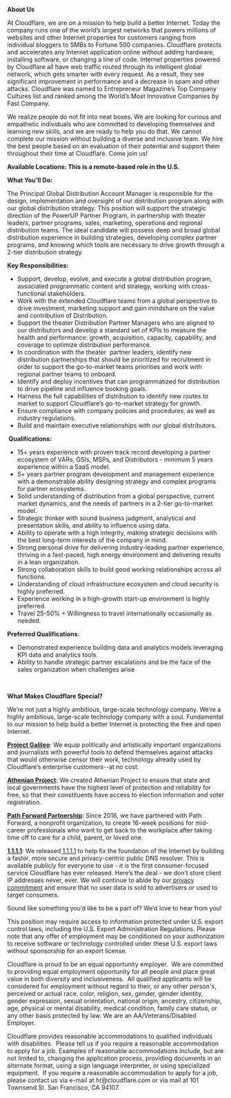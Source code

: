 <div class="content-intro">
	<div><strong>About Us</strong></div>
	<div>
		<p>At Cloudflare, we are on a mission to help build a better Internet. Today the company runs one of the world’s largest networks that powers millions of websites and other Internet properties for customers ranging from individual bloggers to SMBs to Fortune 500 companies. Cloudflare protects and accelerates any Internet application online without adding hardware, installing software, or changing a line of code. Internet properties powered by Cloudflare all have web traffic routed through its intelligent global network, which gets smarter with every request. As a result, they see significant improvement in performance and a decrease in spam and other attacks. Cloudflare was named to Entrepreneur Magazine’s Top Company Cultures list and ranked among the World’s Most Innovative Companies by Fast Company.&nbsp;</p>
		<p><span style="font-weight: 400;">We realize people do not fit into neat boxes. We are looking for curious and empathetic individuals who are committed to developing themselves and learning new skills, and we are ready to help you do that. We cannot complete our mission without building a diverse and inclusive team. We hire the best people based on an evaluation of their potential and support them throughout their time at Cloudflare. Come join us!&nbsp;</span></p>
	</div>
</div>
<p><strong>Available Locations: This is a remote-based role in the U.S.&nbsp;</strong></p>
<p><strong>What You’ll Do:</strong></p>
<p>The Principal Global Distribution Account Manager is responsible for the design, implementation and oversight of our distribution program along with our global distribution strategy. This position will support the strategic direction of the PowerUP Partner Program, in partnership with theater leaders, partner programs, sales, marketing, operations and regional distribution teams. The ideal candidate will possess deep and broad global distribution experience in building strategies, developing complex partner programs, and knowing which tools are necessary to drive growth through a 2-tier distribution strategy.&nbsp;</p>
<p><strong>Key Responsibilities:</strong></p>
<ul>
	<li>Support, develop, evolve, and execute a global distribution program, associated programmatic content and strategy, working with cross-functional stakeholders.</li>
	<li>Work with the extended Cloudflare teams from a global perspective to drive investment, marketing support and gain mindshare on the value and contribution of Distribution.</li>
	<li>Support the theater Distribution Partner Managers who are aligned to our distributors and develop a standard set of KPIs to measure the health and performance: growth, acquisition, capacity, capability, and coverage to optimize distribution performance.</li>
	<li>In coordination with the theater&nbsp; partner leaders, identify new distribution partnerships that should be prioritized for recruitment in order to support the go-to-market teams priorities and work with regional partner teams to onboard.</li>
	<li>Identify and deploy incentives that can programmatized for distribution to drive pipeline and influence booking goals.</li>
	<li>Harness the full capabilities of distribution to identify new routes to market to support Cloudflare’s go-to-market strategy for growth.</li>
	<li>Ensure compliance with company policies and procedures, as well as industry regulations.</li>
	<li>Build and maintain executive relationships with our global distributors.</li>
</ul>
<p><strong>&nbsp;Qualifications:</strong></p>
<ul>
	<li>15+ years experience with proven track record developing a partner ecosystem of VARs, GSIs, MSPs, and Distributors - minimum 5 years experience within a SaaS model.</li>
	<li>5+ years partner program development and management experience with a demonstrable ability designing strategy and complex programs for partner ecosystems.</li>
	<li>Solid understanding of distribution from a global perspective, current market dynamics, and the needs of partners in a 2-tier go-to-market model.</li>
	<li>Strategic thinker with sound business judgment, analytical and presentation skills, and ability to influence using data.</li>
	<li>Ability to operate with a high integrity, making strategic decisions with the best long-term interests of the company in mind.</li>
	<li>Strong personal drive for delivering industry-leading partner experience, thriving in a fast-paced, high energy environment and delivering results in a lean organization.&nbsp;</li>
	<li>Strong collaboration skills to build good working relationships across all functions.</li>
	<li>Understanding of cloud infrastructure ecosystem and cloud security is highly preferred.</li>
	<li>Experience working in a high-growth start-up environment is highly preferred.</li>
	<li>Travel 25-50% + Willingness to travel internationally occasionally as needed.</li>
</ul>
<p><strong>Preferred Qualifications</strong>:</p>
<ul>
	<li>Demonstrated experience building data and analytics models leveraging KPI data and analytics tools.</li>
	<li>Ability to handle strategic partner escalations and be the face of the sales organization when challenges arise</li>
</ul>
<p>&nbsp;</p>
<div class="content-conclusion">
	<p><strong>What Makes Cloudflare Special?</strong></p>
	<p><span style="font-weight: 400;">We’re not just a highly ambitious, large-scale technology company. We’re a highly ambitious, large-scale technology company with a soul. Fundamental to our mission to help build a better Internet is protecting the free and open Internet.</span></p>
	<p><a href="https://blog.cloudflare.com/protecting-free-expression-online/"><strong>Project Galileo</strong></a><span style="font-weight: 400;">: We equip politically and artistically important organizations and journalists with powerful tools to defend themselves against attacks that would otherwise censor their work, technology already used by Cloudflare’s enterprise customers--at no cost.</span></p>
	<p><strong><a href="https://www.cloudflare.com/athenian/">Athenian Project</a></strong><span style="font-weight: 400;">: We created Athenian Project to ensure that state and local governments have the highest level of protection and reliability for free, so that their constituents have access to election information and voter registration.</span></p>
	<p><a href="https://blog.cloudflare.com/tag/path-forward/"><strong>Path Forward Partnership</strong></a><span style="font-weight: 400;">: Since 2016, we have partnered with Path Forward, a nonprofit organization, to create 16-week positions for mid-career professionals who want to get back to the workplace after taking time off to care for a child, parent, or loved one.</span></p>
	<p><a href="https://1.1.1.1/"><strong>1.1.1.1</strong></a><span style="font-weight: 400;">: We released</span><a href="https://1.1.1.1/"> <span style="font-weight: 400;">1.1.1.1</span></a><span style="font-weight: 400;"> to help fix the foundation of the Internet by building a faster, more secure and privacy-centric public DNS resolver. This is available publicly for everyone to use - it is the first consumer-focused service Cloudflare has ever released. Here’s the deal - we don’t store client IP addresses never, ever. We will continue to abide by our</span><a href="https://developers.cloudflare.com/1.1.1.1/privacy/public-dns-resolver"> privacy commitment</a><span style="font-weight: 400;"> and ensure that no user data is sold to advertisers or used to target consumers.</span></p>
	<p><span style="font-weight: 400;">Sound like something you’d like to be a part of? We’d love to hear from you!</span></p>
	<p><span style="font-weight: 400;">This position may require access to information protected under U.S. export control laws, including the U.S. Export Administration Regulations. Please note that any offer of employment may be conditioned on your authorization to receive software or technology controlled under these U.S. export laws without sponsorship for an export license.</span></p>
	<p><span style="font-weight: 400;">Cloudflare is proud to be an equal opportunity employer. &nbsp;We are committed to providing equal employment opportunity for all people and place great value in both diversity and inclusiveness. &nbsp;All qualified applicants will be considered for employment without regard to their, or any other person's, perceived or actual</span> <span style="font-weight: 400;">race, color, religion, sex, gender, gender identity, gender expression, sexual orientation, national origin, ancestry, citizenship, age, physical or mental disability, medical condition, family care status, or any other basis protected by law. </span><span style="font-weight: 400;">We are an AA/Veterans/Disabled Employer.</span></p>
	<p><span style="font-weight: 400;">Cloudflare provides reasonable accommodations to qualified individuals with disabilities. &nbsp;Please tell us if you require a reasonable accommodation to apply for a job. Examples of reasonable accommodations include, but are not limited to, changing the application process, providing documents in an alternate format, using a sign language interpreter, or using specialized equipment. &nbsp;If you require a reasonable accommodation to apply for a job, please contact us via e-mail at </span><span style="font-weight: 400;">hr@cloudflare.com</span><span style="font-weight: 400;"> or via mail at 101 Townsend St. San Francisco, CA 94107.</span></p>
</div>